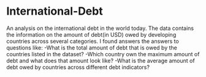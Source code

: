 # International-Debt
An analysis on the international debt in the world today. The data contains the information on the amount of debt(in USD) owed by developing countries across several categories. I found answers the answers to questions like:
-What is the total amount of debt that is owed by the countries listed in the dataset?
-Which country own the maximum amount of debt and what does that amount look like?
-What is the average amount of debt owed by countries across different debt indicators?
